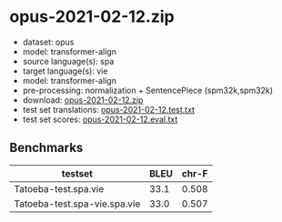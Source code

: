# opus-2021-02-12.zip

* dataset: opus
* model: transformer-align
* source language(s): spa
* target language(s): vie
* model: transformer-align
* pre-processing: normalization + SentencePiece (spm32k,spm32k)
* download: [opus-2021-02-12.zip](https://object.pouta.csc.fi/Tatoeba-MT-models/spa-vie/opus-2021-02-12.zip)
* test set translations: [opus-2021-02-12.test.txt](https://object.pouta.csc.fi/Tatoeba-MT-models/spa-vie/opus-2021-02-12.test.txt)
* test set scores: [opus-2021-02-12.eval.txt](https://object.pouta.csc.fi/Tatoeba-MT-models/spa-vie/opus-2021-02-12.eval.txt)

## Benchmarks

| testset               | BLEU  | chr-F |
|-----------------------|-------|-------|
| Tatoeba-test.spa.vie 	| 33.1 	| 0.508 |
| Tatoeba-test.spa-vie.spa.vie 	| 33.0 	| 0.507 |

